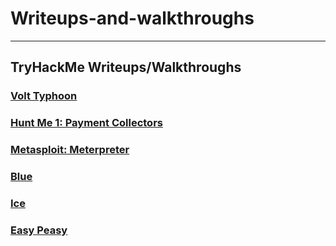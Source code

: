 # Writeups-and-walkthroughs

---

## TryHackMe Writeups/Walkthroughs

### [Volt Typhoon](./Volt-Typhoon-THM.md)
### [Hunt Me 1: Payment Collectors](./Hunt_Me_I.md)
### [Metasploit: Meterpreter](./Metasploit-Meterpreter.md)
### [Blue](./blue.md)
### [Ice](./Ice.md)
### [Easy Peasy](./easy-peasy.md)
